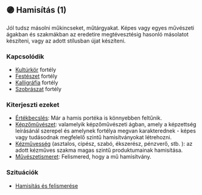 ## 🟣 Hamisítás (1)

Jól tudsz másolni műkincseket, műtárgyakat. Képes vagy egyes művészeti ágakban és szakmákban az eredetire megtévesztésig hasonló másolatot készíteni, vagy az adott stílusban újat készíteni.

### Kapcsolódik

- [Kultúrkör](../fortelyok.kiemelt/kulturkor.md) fortély
- [Festészet](../fortelyok.szabad/festeszet.md) fortély
- [Kalligráfia](../fortelyok.szabad/kalligrafia.md) fortély
- [Szobrászat](../fortelyok.szabad/szobraszat.md) fortély

### Kiterjeszti ezeket

- [Értékbecslés](../kepzettsegek.szekunder/ertekbecsles.md): Már a hamis portéka is könnyebben feltűnik.
- [Képzőművészet](../kepzettsegek.szekunder/kepzomuveszet.md): valamelyik képzőművészeti ágban, amely a képzettség leírásánál szerepel és amelynek fortélya megvan karakterednek - képes vagy tudásodnak megfelelő szintű hamisítványokat létrehozni.
- [Kézművesség](../kepzettsegek.szekunder/kezmuvesseg.md) (asztalos, cipész, szabó, ékszerész, pénzverő, stb. ): az adott kézműves szakma magas szintű produktumainak hamisítása.
- [Művészetismeret](../kepzettsegek.szekunder/muveszetismeret.md): Felismered, hogy a mű hamisítvány.

### Szituációk

- [Hamisítás és felismerése](../szituaciok/hamisitas_es_felismerese.md)
